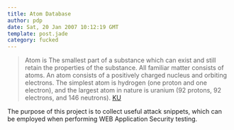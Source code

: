 ```yaml
---
title: Atom Database
author: pdp
date: Sat, 20 Jan 2007 10:12:19 GMT
template: post.jade
category: fucked
---
```


> Atom is The smallest part of a substance which can exist and still retain the properties of the substance. All familiar matter consists of atoms. An atom consists of a positively charged nucleus and orbiting electrons. The simplest atom is hydrogen (one proton and one electron), and the largest atom in nature is uranium (92 protons, 92 electrons, and 146 neutrons). [KU](http://www.google.co.uk/url?sa=X&start=18&oi=define&q=http://www.ku.edu/~kuspace/outreach/glossary.html&usg=__zJmR9Ce-yDypbtHxa_ZB0nHl5jI=)

The purpose of this project is to collect useful attack snippets, which can be employed when performing WEB Application Security testing.
